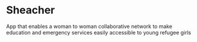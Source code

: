 # Sheacher
App that enables a woman to woman collaborative network to make education and emergency services easily accessible to young refugee girls 
